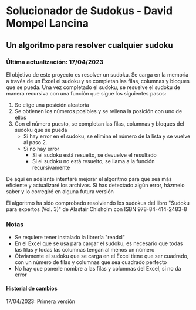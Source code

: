 # Solucionador de Sudokus - David Mompel Lancina
## Un algoritmo para resolver cualquier sudoku
### Última actualización: 17/04/2023

El objetivo de este proyecto es resolver un sudoku. 
Se carga en la memoria a través de un Excel el sudoku y se completan las filas, columnas y bloques que se pueda.
Una vez completado el sudoku, se resuelve el sudoku de manera recursiva con una función que sigue los siguientes pasos:

<ol>
  <li> Se elige una posición aleatoria
  <li> Se obtienen los números posibles y se rellena la posición con uno de ellos
  <li> Con el número puesto, se completan las filas, columnas y bloques del sudoku que se pueda
    <ul>
      <li> Si hay error en el sudoku, se elimina el número de la lista y se vuelve al paso 2.
      <li> Si no hay error
        <ul>
          <li> Si el sudoku está resuelto, se devuelve el resultado
          <li> Si el sudoku no está resuelto, se llama a la función recursivamente
        </ul>
    </ul>
</ol>

De aquí en adelante intentaré mejorar el algoritmo para que sea más eficiente y actualizaré los archivos. Si has detectado algún error, házmelo saber y lo corregiré en alguna futura versión

El algoritmo ha sido comprobado resolviendo los sudokus del libro "Sudoku para expertos (Vol. 3)" de Alastair Chisholm con ISBN 978-84-414-2483-8

### Notas
<ul>
  <li> Se requiere tener instalado la librería "readxl" 
  <li> En el Excel que se usa para cargar el sudoku, es necesario que todas las filas y todas las columnas tengan al menos un número 
  <li> Obviamente el sudoku que se carga en el Excel tiene que ser cuadrado, con un número de filas y columnas que sea cuadrado perfecto
  <li> No hay que ponerle nombre a las filas y columnas del Excel, si no da error
</ul>

#### Historial de cambios
17/04/2023: Primera versión
